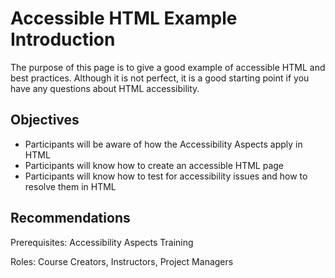 # Accessible HTML Example Introduction

The purpose of this page is to give a good example of accessible HTML and best practices. Although it is not perfect, it is a good starting point if you have any questions about HTML accessibility. 

## Objectives

- Participants will be aware of how the Accessibility Aspects apply in HTML 
- Participants will know how to create an accessible HTML page
- Participants will know how to test for accessibility issues and how to resolve them in HTML

## Recommendations

Prerequisites: Accessibility Aspects Training

Roles: Course Creators, Instructors, Project Managers


